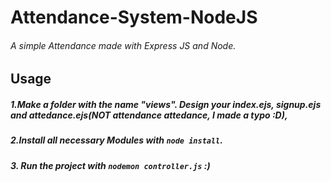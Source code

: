 # Attendance-System-NodeJS
###### A simple Attendance made with Express JS and Node. ###
## Usage ##
##### 1.Make a folder with the name "views". Design your index.ejs, signup.ejs and attedance.ejs(NOT attendance attedance, I made a typo :D),
##### 2.Install all necessary Modules with `node install`.
##### 3. Run the project with `nodemon controller.js` :)


